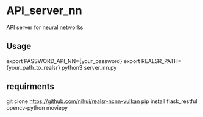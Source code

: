 # API_server_nn
API server for neural networks
## Usage
export PASSWORD_API_NN={your_password}
export REALSR_PATH={your_path_to_realsr}
python3 server_nn.py
## requirments
git clone https://github.com/nihui/realsr-ncnn-vulkan
pip install flask_restful opencv-python moviepy 
